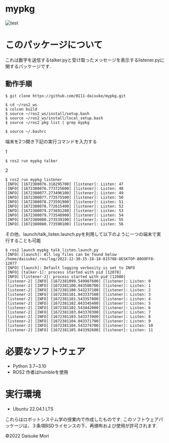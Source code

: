 # mypkg
![test](https://github.com/0111-daisuke/mypkg/actions/workflows/test.yml/badge.svg)

# このパッケージについて
これは数字を送信するtalker.pyと受け取ったメッセージを表示するlistener.pyに関するパッケージです.

## 動作手順
```
$ git clone https://github.com/0111-daisuke/mypkg.git

$ cd ~/ros2_ws
$ colcon build
$ source ~/ros2_ws/install/setup.bash
$ source ~/ros2_ws/install/local_setup.bash
$ source ~/ros2 pkg list | grep mypkg

$ source ~/.bashrc
```
端末を2つ開き下記の実行コマンドを入力する

1
```
$ ros2 run mypkg talker
```
2
```
$ ros2 run mypkg listener
[INFO] [1672380076.318295700] [listener]: Listen: 47                       
[INFO] [1672380076.773725600] [listener]: Listen: 48                                                     
[INFO] [1672380077.273496100] [listener]: Listen: 49                                            
[INFO] [1672380077.773575500] [listener]: Listen: 50                                         
[INFO] [1672380078.273591900] [listener]: Listen: 51                                                 
[INFO] [1672380078.772615400] [listener]: Listen: 52                                                        
[INFO] [1672380079.273691200] [listener]: Listen: 53                                                                    
[INFO] [1672380079.773548900] [listener]: Listen: 54                                          
[INFO] [1672380080.273539100] [listener]: Listen: 55                                           
[INFO] [1672380080.773590100] [listener]: Listen: 56 
```

その他、launch/talk_listen.launch.pyを利用して以下のように一つの端末で実行することも可能
```
$ ros2 launch mypkg talk_listen.launch.py
[INFO] [launch]: All log files can be found below /home/daisuke/.ros/log/2022-12-30-15-18-18-815708-DESKTOP-80O9FF0-12077
[INFO] [launch]: Default logging verbosity is set to INFO
[INFO] [talker-1]: process started with pid [12078]
[INFO] [listener-2]: process started with pid [12080]
[listener-2] [INFO] [1672381099.549987600] [listener]: Listen: 0
[listener-2] [INFO] [1672381100.043506700] [listener]: Listen: 1
[listener-2] [INFO] [1672381100.543237100] [listener]: Listen: 2
[listener-2] [INFO] [1672381101.043337500] [listener]: Listen: 3
[listener-2] [INFO] [1672381101.543357800] [listener]: Listen: 4
[listener-2] [INFO] [1672381102.043345400] [listener]: Listen: 5
[listener-2] [INFO] [1672381102.543442000] [listener]: Listen: 6
[listener-2] [INFO] [1672381103.043370300] [listener]: Listen: 7               
[listener-2] [INFO] [1672381103.543373900] [listener]: Listen: 8                                                        
[listener-2] [INFO] [1672381104.043371700] [listener]: Listen: 9                 
[listener-2] [INFO] [1672381104.543374700] [listener]: Listen: 10            
[listener-2] [INFO] [1672381105.043392600] [listener]: Listen: 11
```
# 必要なソフトウェア
* Python 3.7~3.10
* ROS2
作者はhumbleを使用

# 実行環境
* Ubuntu 22.04.1 LTS

これらはロボットシステム学の授業内で作成したものです.
このソフトウェアパッケージは、３条項BSDライセンスの下、再頒布および使用が許可されます.

©2022 Daisuke Mori
